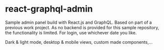 # react-graphql-admin

Sample admin panel build with React.js and GraphQL. Based on part of a previous work project. 
As no backend is provided for this sample repository, the functionality is limited.
For login, use whichever date you like.

Dark & light mode, desktop & mobile views, custom made components,...